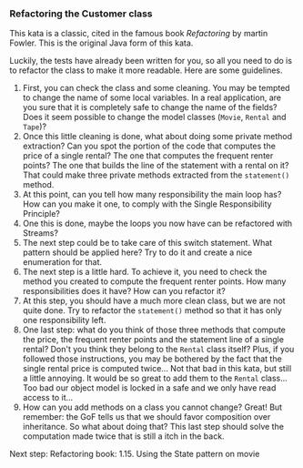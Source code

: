 ### Refactoring the Customer class

This kata is a classic, cited in the famous book _Refactoring_ by martin Fowler. This is the original Java form of this kata. 

Luckily, the tests have already been written for you, so all you need to do is to refactor the class to make it more readable. Here are some guidelines. 

1. First, you can check the class and some cleaning. You may be tempted to change the name of some local variables. In a real application, are you sure that it is completely safe to change the name of the fields? Does it seem possible to change the model classes (`Movie`, `Rental` and `Tape`)?
1. Once this little cleaning is done, what about doing some private method extraction? Can you spot the portion of the code that computes the price of a single rental? The one that computes the frequent renter points? The one that builds the line of the statement with a rental on it? That could make three private methods extracted from the `statement()` method.
1. At this point, can you tell how many responsibility the main loop has? How can you make it one, to comply with the Single Responsibility Principle? 
1. One this is done, maybe the loops you now have can be refactored with Streams?  
1. The next step could be to take care of this switch statement. What pattern should be applied here? Try to do it and create a nice enumeration for that. 
1. The next step is a little hard. To achieve it, you need to check the method you created to compute the frequent renter points. How many responsibilities does it have? How can you refactor it? 
1. At this step, you should have a much more clean class, but we are not quite done. Try to refactor the `statement()` method so that it has only one responsibility left.
1. One last step: what do you think of those three methods that compute the price, the frequent renter points and the statement line of a single rental? Don't you think they belong to the `Rental` class itself? Plus, if you followed those instructions, you may be bothered by the fact that the single rental price is computed twice... Not that bad in this kata, but still a little annoying. It would be so great to add them to the `Rental` class... Too bad our object model is locked in a safe and we only have read access to it... 
1. How can you add methods on a class you cannot change? Great! But remember: the GoF tells us that we should favor composition over inheritance. So what about doing that? This last step should solve the computation made twice that is still a itch in the back.  


Next step: Refactoring book: 1.15. Using the State pattern on movie

